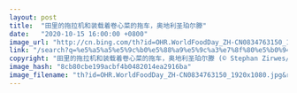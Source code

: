 ```yaml
---
layout: post
title:  "田里的拖拉机和装载着卷心菜的拖车，奥地利圣珀尔滕"
date:   "2020-10-15 16:00:00 +0800"
image_url: "http://cn.bing.com/th?id=OHR.WorldFoodDay_ZH-CN0834763150_1920x1080.jpg&rf=LaDigue_1920x1080.jpg&pid=hp"
link: "/search?q=%e5%a5%a5%e5%9c%b0%e5%88%a9%e5%9c%a3%e7%8f%80%e5%b0%94%e6%bb%95&form=hpcapt&mkt=zh-cn"
copyright: "田里的拖拉机和装载着卷心菜的拖车，奥地利圣珀尔滕 (© Stephan Zirwes/Getty Images)"
image_hash: "8cb80cbe199acbf4b0482014ea2916ba"
image_filename: "th?id=OHR.WorldFoodDay_ZH-CN0834763150_1920x1080.jpg&rf=LaDigue_1920x1080.jpg&pid=hp"
---
```

